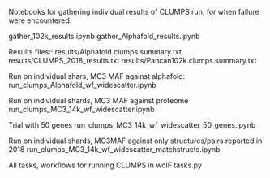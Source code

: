     
Notebooks for gathering individual results of CLUMPS run, for when failure were encountered:

gather_102k_results.ipynb
gather_Alphafold_results.ipynb


Results files::
results/Alphafold.clumps.summary.txt
results/CLUMPS_2018_results.txt
results/Pancan102k.clumps.summary.txt

Run on individual shars, MC3 MAF against alphafold:
run_clumps_Alphafold_wf_widescatter.ipynb

Run on individual shards, MC3 MAF against proteome
run_clumps_MC3_14k_wf_widescatter.ipynb

Trial with 50 genes
run_clumps_MC3_14k_wf_widescatter_50_genes.ipynb

Run on individual shards, MC3MAF against only structures/pairs reported in 2018
run_clumps_MC3_14k_wf_widescatter_matchstructs.ipynb 

All tasks, workflows for running CLUMPS in wolF
tasks.py 